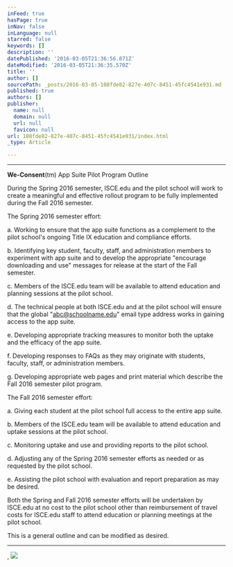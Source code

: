 ```yaml
---
inFeed: true
hasPage: true
inNav: false
inLanguage: null
starred: false
keywords: []
description: ''
datePublished: '2016-03-05T21:36:56.871Z'
dateModified: '2016-03-05T21:36:35.570Z'
title: ''
author: []
sourcePath: _posts/2016-03-05-108fde82-827e-407c-8451-45fc4541e931.md
published: true
authors: []
publisher:
  name: null
  domain: null
  url: null
  favicon: null
url: 108fde82-827e-407c-8451-45fc4541e931/index.html
_type: Article

---
```

****

**We-Consent**(tm) App Suite Pilot
Program Outline

During the Spring 2016 semester,
ISCE.edu and the pilot school will work to create a meaningful and effective
rollout program to be fully implemented during the Fall 2016 semester.

The Spring 2016 semester effort: 

a. Working to ensure that the app suite
functions as a complement to the pilot school's ongoing Title IX education and
compliance efforts.

b. Identifying key student, faculty,
staff, and administration members to experiment with app suite and to develop
the appropriate "encourage downloading and use" messages for release at the
start of the Fall semester.

c. Members of the ISCE.edu team will be
available to attend education and planning sessions at the pilot school.

d. The technical people at both ISCE.edu
and at the pilot school will ensure that the global "abc@schoolname.edu" email
type address works in gaining access to the app suite.

e. Developing appropriate tracking
measures to monitor both the uptake and the efficacy of the app suite.

f. Developing responses to FAQs as they
may originate with students, faculty, staff, or administration members.

g. Developing appropriate web pages and
print material which describe the Fall 2016 semester pilot program.

The Fall 2016 semester effort:

a. Giving each student at the pilot
school full access to the entire app suite.

b. Members of the ISCE.edu team will be
available to attend education and uptake sessions at the pilot school.

c. Monitoring uptake and use and
providing reports to the pilot school.

d. Adjusting any of the Spring 2016 semester
efforts as needed or as requested by the pilot school.

e. Assisting the pilot school with
evaluation and report preparation as may be desired.

Both the Spring and Fall 2016 semester
efforts will be undertaken by ISCE.edu at no cost to the pilot school other
than reimbursement of travel costs for ISCE.edu staff to attend education or
planning meetings at the pilot school.

This is a general outline and can be
modified as desired.

****
,
![](https://the-grid-user-content.s3-us-west-2.amazonaws.com/7acf9be5-d15a-407d-905a-13ec75b25d7c.png)